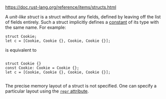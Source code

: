 https://doc.rust-lang.org/reference/items/structs.html


A *unit-like struct* is a struct without any fields, defined by leaving off the list of fields entirely. Such a struct implicitly defines a [constant](https://doc.rust-lang.org/reference/items/constant-items.html) of its type with the same name. For example:

```
struct Cookie;
let c = [Cookie, Cookie {}, Cookie, Cookie {}];

```
is equivalent to

```

struct Cookie {}
const Cookie: Cookie = Cookie {};
let c = [Cookie, Cookie {}, Cookie, Cookie {}];


```

The precise memory layout of a struct is not specified. One can specify a particular layout using the [`repr` attribute](https://doc.rust-lang.org/reference/type-layout.html#representations).